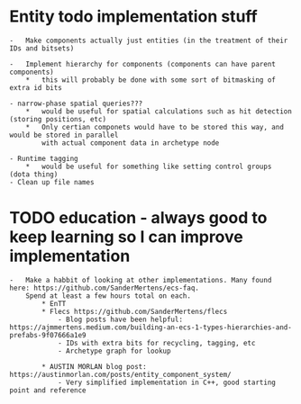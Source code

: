 # Entity todo implementation stuff

    -   Make components actually just entities (in the treatment of their IDs and bitsets)

    -   Implement hierarchy for components (components can have parent components)
        *   this will probably be done with some sort of bitmasking of extra id bits

    - narrow-phase spatial queries???
        *   would be useful for spatial calculations such as hit detection (storing positions, etc)
        *   Only certian componets would have to be stored this way, and would be stored in parallel
            with actual component data in archetype node

    - Runtime tagging
        *   would be useful for something like setting control groups (dota thing)
    - Clean up file names

# TODO education - always good to keep learning so I can improve implementation
    -   Make a habbit of looking at other implementations. Many found here: https://github.com/SanderMertens/ecs-faq.
        Spend at least a few hours total on each.
            * EnTT
            * Flecs https://github.com/SanderMertens/flecs 
                - Blog posts have been helpful: https://ajmmertens.medium.com/building-an-ecs-1-types-hierarchies-and-prefabs-9f07666a1e9
                - IDs with extra bits for recycling, tagging, etc
                - Archetype graph for lookup

            * AUSTIN MORLAN blog post: https://austinmorlan.com/posts/entity_component_system/
                - Very simplified implementation in C++, good starting point and reference
